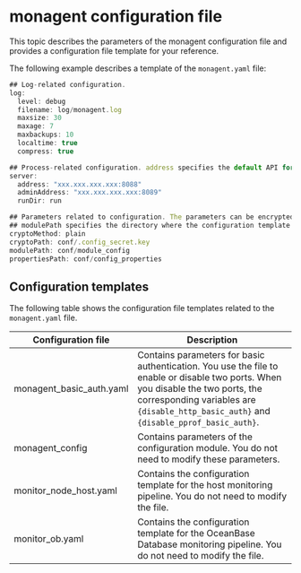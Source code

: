 # monagent configuration file

This topic describes the parameters of the monagent configuration file and provides a configuration file template for your reference. 

The following example describes a template of the `monagent.yaml` file:

```javascript
## Log-related configuration.
log:
  level: debug
  filename: log/monagent.log
  maxsize: 30
  maxage: 7
  maxbackups: 10
  localtime: true
  compress: true

## Process-related configuration. address specifies the default API for metrics pulling and management. adminAddress specifies the port for pprof debugging.
server:
  address: "xxx.xxx.xxx.xxx:8088"
  adminAddress: "xxx.xxx.xxx.xxx:8089"
  runDir: run

## Parameters related to configuration. The parameters can be encrypted by using AES algorithm or left in plain text. If you want to encrypt the parameters, use the key file in the following path.
## modulePath specifies the directory where the configuration template is stored, and propertiesPath specifies the directory where the KV variables are stored.
cryptoMethod: plain
cryptoPath: conf/.config_secret.key
modulePath: conf/module_config
propertiesPath: conf/config_properties
```

## Configuration templates

The following table shows the configuration file templates related to the `monagent.yaml` file.

| Configuration file | Description |
|--------------------------|---------------------------------------------------|
| monagent_basic_auth.yaml | Contains parameters for basic authentication. You use the file to enable or disable two ports. When you disable the two ports, the corresponding variables are `{disable_http_basic_auth}` and `{disable_pprof_basic_auth}`.  |
| monagent_config | Contains parameters of the configuration module. You do not need to modify these parameters.  |
| monitor_node_host.yaml | Contains the configuration template for the host monitoring pipeline. You do not need to modify the file.  |
| monitor_ob.yaml | Contains the configuration template for the OceanBase Database monitoring pipeline. You do not need to modify the file.  |

